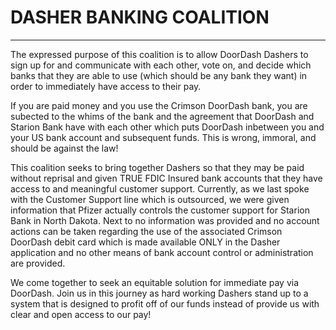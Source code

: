 # DASHER BANKING COALITION
---
The expressed purpose of this coalition is to allow DoorDash Dashers to
sign up for and communicate with each other, vote on, and decide which
banks that they are able to use (which should be any bank they want) in
order to immediately have access to their pay.

If you are paid money and you use the Crimson DoorDash bank, you are
subected to the whims of the bank and the agreement that DoorDash and
Starion Bank have with each other which puts DoorDash inbetween you and
your US bank account and subsequent funds. This is wrong, immoral, and
should be against the law!

This coalition seeks to bring together Dashers so that they may be paid
without reprisal and given TRUE FDIC Insured bank accounts that they
have access to and meaningful customer support. Currently, as we last
spoke with the Customer Support line which is outsourced, we were given
information that Pfizer actually controls the customer support for
Starion Bank in North Dakota. Next to no information was provided and no
account actions can be taken regarding the use of the associated Crimson
DoorDash debit card which is made available ONLY in the Dasher
application and no other means of bank account control or administration
are provided.

We come together to seek an equitable solution for immediate pay via
DoorDash. Join us in this journey as hard working Dashers stand up to a
system that is designed to profit off of our funds instead of provide us
with clear and open access to our pay!
